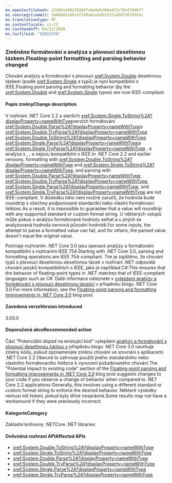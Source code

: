 ```yaml
---
ms.openlocfilehash: 22dbb1e982f83687a9e0eb288ed72c78c676db77
ms.sourcegitcommit: 348bb052d5cef109a61a3d5253faa5d7167d55ac
ms.translationtype: MT
ms.contentlocale: cs-CZ
ms.lasthandoff: 04/22/2020
ms.locfileid: "82021576"
---
```

### <a name="floating-point-formatting-and-parsing-behavior-changed"></a><span data-ttu-id="a8ba8-101">Změněno formátování a analýza s plovoucí desetinnou tázkem.</span><span class="sxs-lookup"><span data-stu-id="a8ba8-101">Floating-point formatting and parsing behavior changed</span></span>

<span data-ttu-id="a8ba8-102">Chování analýzy a formátování s plovoucí <xref:System.Double> desetinnou tázkem (podle <xref:System.Single> a typů) je nyní kompatibilní s IEEE.</span><span class="sxs-lookup"><span data-stu-id="a8ba8-102">Floating point parsing and formatting behavior (by the <xref:System.Double> and <xref:System.Single> types) are now IEEE-compliant.</span></span>

#### <a name="change-description"></a><span data-ttu-id="a8ba8-103">Popis změny</span><span class="sxs-lookup"><span data-stu-id="a8ba8-103">Change description</span></span>

<span data-ttu-id="a8ba8-104">V rozhraní .NET Core 2.2 a starších <xref:System.Single.ToString%2A?displayProperty=nameWithType>verzích formátování <xref:System.Double.Parse%2A?displayProperty=nameWithType>s <xref:System.Double.TryParse%2A?displayProperty=nameWithType> <xref:System.Double.ToString%2A?displayProperty=nameWithType> <xref:System.Single.Parse%2A?displayProperty=nameWithType>a <xref:System.Single.TryParse%2A?displayProperty=nameWithType> , a analýza s , , a nejsou kompatibilní s IEEE.</span><span class="sxs-lookup"><span data-stu-id="a8ba8-104">In .NET Core 2.2 and earlier versions, formatting with <xref:System.Double.ToString%2A?displayProperty=nameWithType> and <xref:System.Single.ToString%2A?displayProperty=nameWithType>, and parsing with <xref:System.Double.Parse%2A?displayProperty=nameWithType>, <xref:System.Double.TryParse%2A?displayProperty=nameWithType>, <xref:System.Single.Parse%2A?displayProperty=nameWithType>, and <xref:System.Single.TryParse%2A?displayProperty=nameWithType> are not IEEE-compliant.</span></span> <span data-ttu-id="a8ba8-105">V důsledku toho není možné zaručit, že hodnota bude roundtrip s všechny podporované standardní nebo vlastní formátovací řetězec.</span><span class="sxs-lookup"><span data-stu-id="a8ba8-105">As a result, it is impossible to guarantee that a value will roundtrip with any supported standard or custom format string.</span></span> <span data-ttu-id="a8ba8-106">U některých vstupů může pokus o analýzu formátované hodnoty selhat a u jiných se analyzovaná hodnota nerovná původní hodnotě.</span><span class="sxs-lookup"><span data-stu-id="a8ba8-106">For some inputs, the attempt to parse a formatted value can fail, and for others, the parsed value doesn't equal the original value.</span></span>

<span data-ttu-id="a8ba8-107">Počínaje rozhraním .NET Core 3.0 jsou operace analýzy a formátování kompatibilní s rozhraním IEEE 754.</span><span class="sxs-lookup"><span data-stu-id="a8ba8-107">Starting with .NET Core 3.0, parsing and formatting operations are IEEE 754-compliant.</span></span> <span data-ttu-id="a8ba8-108">Tím je zajištěno, že chování typů s plovoucí desetinnou desetinnou tácek v rozhraní .NET odpovídá chování jazyků kompatibilních s IEEE, jako je například C#.</span><span class="sxs-lookup"><span data-stu-id="a8ba8-108">This ensures that the behavior of floating-point types in .NET matches that of IEEE-compliant languages such as C#.</span></span> <span data-ttu-id="a8ba8-109">Další informace naleznete v [vylepšení analýzy a formátování s plovoucí desetinnou tácející](https://devblogs.microsoft.com/dotnet/floating-point-parsing-and-formatting-improvements-in-net-core-3-0/) v příspěvku blogu .NET Core 3.0.</span><span class="sxs-lookup"><span data-stu-id="a8ba8-109">For more information, see the [Floating-point parsing and formatting improvements in .NET Core 3.0](https://devblogs.microsoft.com/dotnet/floating-point-parsing-and-formatting-improvements-in-net-core-3-0/) blog post.</span></span>

#### <a name="version-introduced"></a><span data-ttu-id="a8ba8-110">Zavedená verze</span><span class="sxs-lookup"><span data-stu-id="a8ba8-110">Version introduced</span></span>

<span data-ttu-id="a8ba8-111">3.0</span><span class="sxs-lookup"><span data-stu-id="a8ba8-111">3.0</span></span>

#### <a name="recommended-action"></a><span data-ttu-id="a8ba8-112">Doporučená akce</span><span class="sxs-lookup"><span data-stu-id="a8ba8-112">Recommended action</span></span>

<span data-ttu-id="a8ba8-113">Část "Potenciální dopad na existující kód" vylepšení [analýzy a formátování s plovoucí desetinnou čárkou v](https://devblogs.microsoft.com/dotnet/floating-point-parsing-and-formatting-improvements-in-net-core-3-0/) příspěvku blogu .NET Core 3.0 navrhuje změny kódu, pokud zaznamenáte změnu chování ve srovnání s aplikacemi .NET Core 2.2 Obecně to zahrnuje použití jiného standardního nebo vlastního formátovacího řetězce k vynucení požadovaného chování.</span><span class="sxs-lookup"><span data-stu-id="a8ba8-113">The "Potential impact to existing code" section of the [Floating-point parsing and formatting improvements in .NET Core 3.0](https://devblogs.microsoft.com/dotnet/floating-point-parsing-and-formatting-improvements-in-net-core-3-0/) blog post suggests changes to your code if you observe a change of behavior when compared to .NET Core 2.2 applications Generally, this involves using a different standard or custom format string to enforce the desired behavior.</span></span> <span data-ttu-id="a8ba8-114">Některé výsledky nemusí mít řešení, pokud byly dříve nesprávné.</span><span class="sxs-lookup"><span data-stu-id="a8ba8-114">Some results may not have a workaround if they were previously incorrect.</span></span>

#### <a name="category"></a><span data-ttu-id="a8ba8-115">Kategorie</span><span class="sxs-lookup"><span data-stu-id="a8ba8-115">Category</span></span>

<span data-ttu-id="a8ba8-116">Základní knihovny .NET</span><span class="sxs-lookup"><span data-stu-id="a8ba8-116">Core .NET libraries</span></span>

#### <a name="affected-apis"></a><span data-ttu-id="a8ba8-117">Ovlivněná rozhraní API</span><span class="sxs-lookup"><span data-stu-id="a8ba8-117">Affected APIs</span></span>

- <xref:System.Double.ToString%2A?displayProperty=nameWithType>
- <xref:System.Single.ToString%2A?displayProperty=nameWithType>
- <xref:System.Double.Parse%2A?displayProperty=nameWithType>
- <xref:System.Double.TryParse%2A?displayProperty=nameWithType>
- <xref:System.Single.Parse%2A?displayProperty=nameWithType>
- <xref:System.Single.TryParse%2A?displayProperty=nameWithType>

<!-- 

### Affected APIs

- `Overload:System.Double.ToString`
- `Overload:System.Single.ToString`
- `Overload:System.Double.Parse`
- `Overload:System.Double.TryParse`
- `Overload:System.Single.Parse`
- `Overload:System.Single.TryParse`

-->
